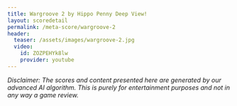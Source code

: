 ```yaml
---
title: Wargroove 2 by Hippo Penny Deep View!
layout: scoredetail
permalink: /meta-score/wargroove-2
header:
  teaser: /assets/images/wargroove-2.jpg
  video:
    id: ZOZPEHYk8lw
    provider: youtube
---
```

*Disclaimer: The scores and content presented here are generated by our advanced AI algorithm. This is purely for entertainment purposes and not in any way a game review.*
